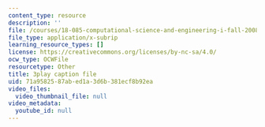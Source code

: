 ```yaml
---
content_type: resource
description: ''
file: /courses/18-085-computational-science-and-engineering-i-fall-2008/71a9582587abed1a3d6b381ecf8b92ea_2OmTX1AeVAg.srt
file_type: application/x-subrip
learning_resource_types: []
license: https://creativecommons.org/licenses/by-nc-sa/4.0/
ocw_type: OCWFile
resourcetype: Other
title: 3play caption file
uid: 71a95825-87ab-ed1a-3d6b-381ecf8b92ea
video_files:
  video_thumbnail_file: null
video_metadata:
  youtube_id: null
---
```

